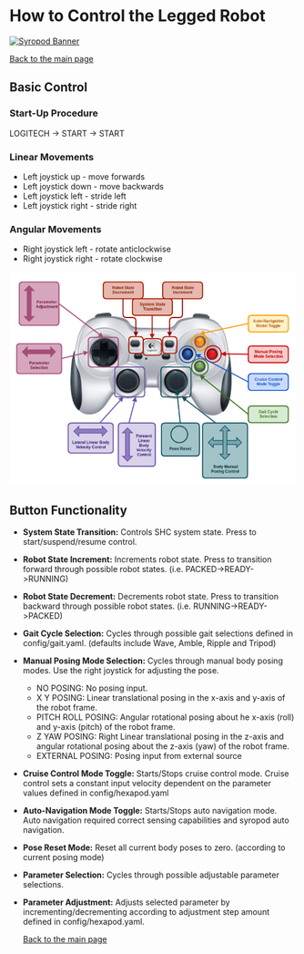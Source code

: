 # How to Control the Legged Robot

[![Syropod Banner](https://i.imgur.com/QyMTwG3.jpg "CSIRO Robotics")](https://research.csiro.au/robotics/)

[Back to the main page](README.md)

## Basic Control

### Start-Up Procedure

LOGITECH -> START -> START

### Linear Movements

* Left joystick up - move forwards
* Left joystick down - move backwards
* Left joystick left - stride left
* Left joystick right - stride right

### Angular Movements

* Right joystick left - rotate anticlockwise
* Right joystick right - rotate clockwise

![remote_diagram](media/remote_diagram.png "Remote Diagram")

## Button Functionality

* __System State Transition:__
  Controls SHC system state. Press to start/suspend/resume control.

* __Robot State Increment:__
  Increments robot state. Press to transition forward through possible robot states. (i.e. PACKED->READY->RUNNING)

* __Robot State Decrement:__
  Decrements robot state. Press to transition backward through possible robot states. (i.e. RUNNING->READY->PACKED)

* __Gait Cycle Selection:__
  Cycles through possible gait selections defined in config/gait.yaml. (defaults include Wave, Amble, Ripple and Tripod)
  
* __Manual Posing Mode Selection:__
  Cycles through manual body posing modes. Use the right joystick for adjusting the pose.

  * NO POSING: No posing input.
  * X Y POSING: Linear translational posing in the x-axis and y-axis of the robot frame.
  * PITCH ROLL POSING: Angular rotational posing about he x-axis (roll) and y-axis (pitch) of the robot frame.
  * Z YAW POSING: Right Linear translational posing in the z-axis and angular rotational posing about the z-axis (yaw) of the robot frame.
  * EXTERNAL POSING: Posing input from external source

* __Cruise Control Mode Toggle:__
  Starts/Stops cruise control mode. Cruise control sets a constant input velocity dependent on the parameter values defined in config/hexapod.yaml

* __Auto-Navigation Mode Toggle:__
  Starts/Stops auto navigation mode. Auto navigation required correct sensing capabilities and syropod auto navigation.

* __Pose Reset Mode:__
  Reset all current body poses to zero. (according to current posing mode)

* __Parameter Selection:__
  Cycles through possible adjustable parameter selections.

* __Parameter Adjustment:__
  Adjusts selected parameter by incrementing/decrementing according to adjustment step amount defined in config/hexapod.yaml.
  
  [Back to the main page](README.md)

